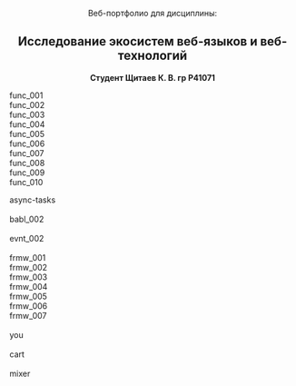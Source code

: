 <p align="center">Веб-портфолио для дисциплины:</p>
<h2 align="center"><b>Исследование экосистем веб-языков и веб-технологий</b></h2>
<p align="center"><b>Студент Щитаев К. В. гр P41071</b></p>
<p>func_001<br>
	func_002<br>
	func_003<br>
	func_004<br>
	func_005<br>
	func_006<br>
	func_007<br>
	func_008<br>
	func_009<br>
	func_010</p>
<p>async-tasks&nbsp;&nbsp;&nbsp;<br>
	<br>
	babl_002&nbsp;&nbsp;&nbsp;<br>
	<br>
	evnt_002&nbsp;&nbsp;&nbsp;&nbsp;<br>
	<br>
	frmw_001<br>
	frmw_002<br>
	frmw_003<br>
	frmw_004<br>
	frmw_005<br>
	frmw_006<br>
	frmw_007<br>
	<br>
	you<br>
	&nbsp;&nbsp;&nbsp;<br>
	cart&nbsp;&nbsp;&nbsp;<br>
	<br>
	mixer</p>
<p>&nbsp;</p>
